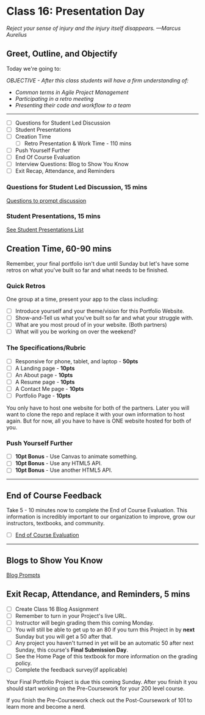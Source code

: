 # Class 16: Presentation Day

<!-- ! HIDE FROM STUDENT; INSTRUCTOR ONLY CONTENT -->
<!-- ## Instructor Only Content - HIDE FROM STUDENTS -->

<!-- ! END INSTRUCTOR ONLY CONTENT -->

*Reject your sense of injury and the injury itself disappears. —Marcus Aurelius*

## Greet, Outline, and Objectify

<!-- SMART: Specific, Measurable, Attainable, Relevant, and Timely. -->
<!-- https://examples.yourdictionary.com/well-written-examples-of-learning-objectives.html -->

Today we're going to:
  
*OBJECTIVE - After this class students will have a firm understanding of:*

* *Common terms in Agile Project Management*
* *Participating in a retro meeting*
* *Presenting their code and workflow to a team*

*****

- [ ] Questions for Student Led Discussion
- [ ] Student Presentations
- [ ] Creation Time
    * [ ] Retro Presentation & Work Time - 110 mins
- [ ] Push Yourself Further
- [ ] End Of Course Evaluation
- [ ] Interview Questions: Blog to Show You Know
- [ ] Exit Recap, Attendance, and Reminders

### Questions for Student Led Discussion, 15 mins
<!-- This section should be structured with the 5E model: https://lesley.edu/article/empowering-students-the-5e-model-explained -->

[Questions to prompt discussion](./../additionalResources/questionsForDiscussion/qfd-class-16.md)

### Student Presentations, 15 mins

[See Student Presentations List](./../additionalResources/studentPresentations.md)

## Creation Time, 60-90 mins

Remember, your final portfolio isn't due until Sunday but let's have some retros on what you've built so far and what needs to be finished.

### Quick Retros

One group at a time, present your app to the class including:

- [ ] Introduce yourself and your theme/vision for this Portfolio Website.
- [ ] Show-and-Tell us what you've built so far and what your struggle with.
- [ ] What are you most proud of in your website. (Both partners)
- [ ] What will you be working on over the weekend?

### The Specifications/Rubric

- [ ] Responsive for phone, tablet, and laptop - **50pts**
- [ ] A Landing page - **10pts**
- [ ] An About page - **10pts**
- [ ] A Resume page - **10pts**
- [ ] A Contact Me page - **10pts**
- [ ] Portfolio Page - **10pts**

You only have to host one website for both of the partners. Later you will want to clone the repo and replace it with your own information to host again. But for now, all you have to have is ONE website hosted for both of you.

### Push Yourself Further

- [ ] **10pt Bonus** - Use Canvas to animate something.
- [ ] **10pt Bonus** - Use any HTML5 API.
- [ ] **10pt Bonus** - Use another HTML5 API.

*****

## End of Course Feedback

Take 5 - 10 minutes now to complete the End of Course Evaluation. This information is incredibly important to our organization to improve, grow our instructors, textbooks, and community.

- [ ] [End of Course Evaluation](https://docs.google.com/forms/d/e/1FAIpQLScSN8i3bPtmSH5KzpRDtH7RBUO0y4sgIji2t2vZ9N4VueYqdg/viewform)

<!-- TODO find this form and where it's collecting data -->
<!-- TODO Improve this FORM!!!  https://docs.google.com/forms/d/1d99ZNONx6Y2XC8DCv_yisiwDUXL1CM5EuV4md1OVyv8/edit -->
<!-- <iframe id="openedx-zollege" src="https://openedx.zollege.com/end-of-course-survey" style="width: 100%; height: 500px; border: 0">Browser not compatible.</iframe>
<script src="https://openedx.zollege.com/assets/index.js" type="application/javascript"></script>  -->
*****

## Blogs to Show You Know

[Blog Prompts](./../additionalResources/blogPrompts.md)

## Exit Recap, Attendance, and Reminders, 5 mins

- [ ] Create Class 16 Blog Assignment
- [ ] Remember to turn in your Project's live URL.
- [ ] Instructor will begin grading them this coming Monday.
- [ ] You will still be able to get up to an 80 if you turn this Project in by **next** Sunday but you will get a 50 after that.
- [ ] Any project you haven't turned in yet will be an automatic 50 after next Sunday, this course's **Final Submission Day**.
- [ ] See the Home Page of this textbook for more information on the grading policy.
- [ ] Complete the feedback survey(if applicable)

Your Final Portfolio Project is due this coming Sunday. After you finish it you should start working on the Pre-Coursework for your 200 level course.

If you finish the Pre-Coursework check out the Post-Coursework of 101 to learn more and become a nerd.

<!-- <iframe id="openedx-zollege" src="https://openedx.zollege.com/feedback" style="width: 100%; height: 500px; border: 0">Browser not compatible.</iframe>
<script src="https://openedx.zollege.com/assets/index.js" type="application/javascript"></script> -->

<!-- TODO Create 3 question exit questions -->

<!-- TODO INSERT Student Feedback From -->

<!-- TODO INSERT *HIDDEN* Instructor Feedback Form -->
